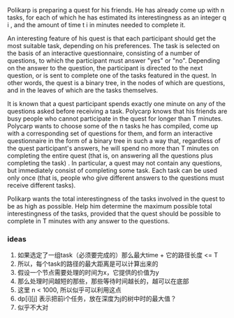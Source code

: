Polikarp is preparing a quest for his friends. He has already come up with n tasks, for each of which he has estimated its interestingness as an integer q i , and the amount of time t i in minutes needed to complete it.

An interesting feature of his quest is that each participant should get the most suitable task, depending on his preferences. The task is selected on the basis of an interactive questionnaire, consisting of a number of questions, to which the participant must answer "yes" or "no". Depending on the answer to the question, the participant is directed to the next question, or is sent to complete one of the tasks featured in the quest. In other words, the quest is a binary tree, in the nodes of which are questions, and in the leaves of which are the tasks themselves.

It is known that a quest participant spends exactly one minute on any of the questions asked before receiving a task. Polycarp knows that his friends are busy people who cannot participate in the quest for longer than T minutes. Polycarp wants to choose some of the n tasks he has compiled, come up with a corresponding set of questions for them, and form an interactive questionnaire in the form of a binary tree in such a way that, regardless of the quest participant's answers, he will spend no more than T minutes on completing the entire quest (that is, on answering all the questions plus completing the task) . In particular, a quest may not contain any questions, but immediately consist of completing some task. Each task can be used only once (that is, people who give different answers to the questions must receive different tasks).

Polikarp wants the total interestingness of the tasks involved in the quest to be as high as possible. Help him determine the maximum possible total interestingness of the tasks, provided that the quest should be possible to complete in T minutes with any answer to the questions.

### ideas
1. 如果选定了一组task（必须要完成的）那么最大time + 它的路径长度 <= T
2. 所以，每个task的路径的最大距离是可以计算出来的
3. 假设一个节点需要处理的时间为x，它提供的价值为y
4. 那么处理时间越短的那些，那些等待时间越长的，越可以在底部
5. 这里 n < 1000, 所以似乎可以利用这点
6. dp[i][j] 表示把前i个任务，放在深度为j的树中时的最大值？
7. 似乎不大对